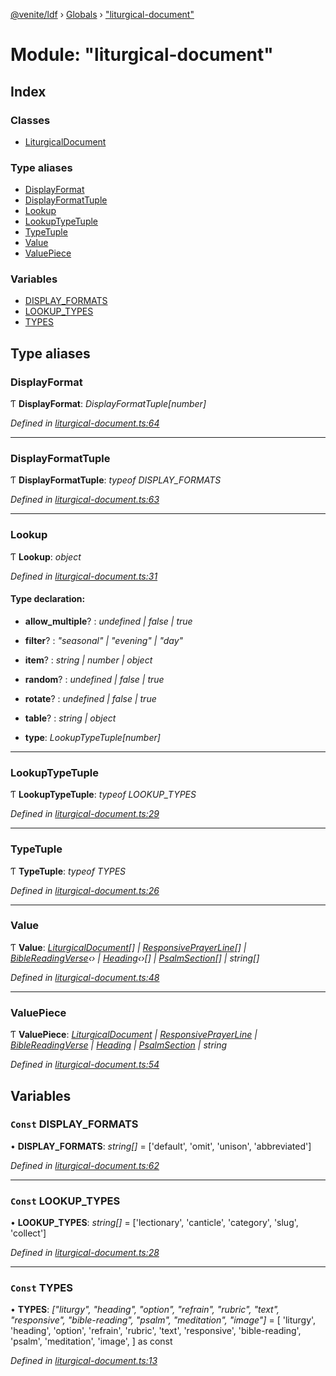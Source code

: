 [@venite/ldf](../README.md) › [Globals](../globals.md) › ["liturgical-document"](_liturgical_document_.md)

# Module: "liturgical-document"

## Index

### Classes

* [LiturgicalDocument](../classes/_liturgical_document_.liturgicaldocument.md)

### Type aliases

* [DisplayFormat](_liturgical_document_.md#displayformat)
* [DisplayFormatTuple](_liturgical_document_.md#displayformattuple)
* [Lookup](_liturgical_document_.md#lookup)
* [LookupTypeTuple](_liturgical_document_.md#lookuptypetuple)
* [TypeTuple](_liturgical_document_.md#typetuple)
* [Value](_liturgical_document_.md#value)
* [ValuePiece](_liturgical_document_.md#valuepiece)

### Variables

* [DISPLAY_FORMATS](_liturgical_document_.md#const-display_formats)
* [LOOKUP_TYPES](_liturgical_document_.md#const-lookup_types)
* [TYPES](_liturgical_document_.md#const-types)

## Type aliases

###  DisplayFormat

Ƭ **DisplayFormat**: *DisplayFormatTuple[number]*

*Defined in [liturgical-document.ts:64](https://github.com/gbj/venite/blob/9259d3f6/ldf/src/liturgical-document.ts#L64)*

___

###  DisplayFormatTuple

Ƭ **DisplayFormatTuple**: *typeof DISPLAY_FORMATS*

*Defined in [liturgical-document.ts:63](https://github.com/gbj/venite/blob/9259d3f6/ldf/src/liturgical-document.ts#L63)*

___

###  Lookup

Ƭ **Lookup**: *object*

*Defined in [liturgical-document.ts:31](https://github.com/gbj/venite/blob/9259d3f6/ldf/src/liturgical-document.ts#L31)*

#### Type declaration:

* **allow_multiple**? : *undefined | false | true*

* **filter**? : *"seasonal" | "evening" | "day"*

* **item**? : *string | number | object*

* **random**? : *undefined | false | true*

* **rotate**? : *undefined | false | true*

* **table**? : *string | object*

* **type**: *LookupTypeTuple[number]*

___

###  LookupTypeTuple

Ƭ **LookupTypeTuple**: *typeof LOOKUP_TYPES*

*Defined in [liturgical-document.ts:29](https://github.com/gbj/venite/blob/9259d3f6/ldf/src/liturgical-document.ts#L29)*

___

###  TypeTuple

Ƭ **TypeTuple**: *typeof TYPES*

*Defined in [liturgical-document.ts:26](https://github.com/gbj/venite/blob/9259d3f6/ldf/src/liturgical-document.ts#L26)*

___

###  Value

Ƭ **Value**: *[LiturgicalDocument](../classes/_liturgical_document_.liturgicaldocument.md)[] | [ResponsivePrayerLine](../classes/_responsive_prayer_.responsiveprayerline.md)[] | [BibleReadingVerse](../classes/_bible_reading_bible_reading_verse_.biblereadingverse.md)‹› | [Heading](../classes/_heading_.heading.md)‹›[] | [PsalmSection](../classes/_psalm_.psalmsection.md)[] | string[]*

*Defined in [liturgical-document.ts:48](https://github.com/gbj/venite/blob/9259d3f6/ldf/src/liturgical-document.ts#L48)*

___

###  ValuePiece

Ƭ **ValuePiece**: *[LiturgicalDocument](../classes/_liturgical_document_.liturgicaldocument.md) | [ResponsivePrayerLine](../classes/_responsive_prayer_.responsiveprayerline.md) | [BibleReadingVerse](../classes/_bible_reading_bible_reading_verse_.biblereadingverse.md) | [Heading](../classes/_heading_.heading.md) | [PsalmSection](../classes/_psalm_.psalmsection.md) | string*

*Defined in [liturgical-document.ts:54](https://github.com/gbj/venite/blob/9259d3f6/ldf/src/liturgical-document.ts#L54)*

## Variables

### `Const` DISPLAY_FORMATS

• **DISPLAY_FORMATS**: *string[]* = ['default', 'omit', 'unison', 'abbreviated']

*Defined in [liturgical-document.ts:62](https://github.com/gbj/venite/blob/9259d3f6/ldf/src/liturgical-document.ts#L62)*

___

### `Const` LOOKUP_TYPES

• **LOOKUP_TYPES**: *string[]* = ['lectionary', 'canticle', 'category', 'slug', 'collect']

*Defined in [liturgical-document.ts:28](https://github.com/gbj/venite/blob/9259d3f6/ldf/src/liturgical-document.ts#L28)*

___

### `Const` TYPES

• **TYPES**: *["liturgy", "heading", "option", "refrain", "rubric", "text", "responsive", "bible-reading", "psalm", "meditation", "image"]* = [
  'liturgy',
  'heading',
  'option',
  'refrain',
  'rubric',
  'text',
  'responsive',
  'bible-reading',
  'psalm',
  'meditation',
  'image',
] as const

*Defined in [liturgical-document.ts:13](https://github.com/gbj/venite/blob/9259d3f6/ldf/src/liturgical-document.ts#L13)*
